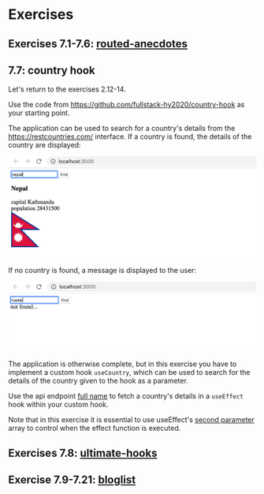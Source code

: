 # Exercises

## Exercises 7.1-7.6: [routed-anecdotes](https://github.com/jokerinya/fsopen-part7/tree/main/routed-anecdotes)

## 7.7: country hook

Let's return to the exercises 2.12-14.

Use the code from https://github.com/fullstack-hy2020/country-hook as your starting point.

The application can be used to search for a country's details from the https://restcountries.com/ interface. If a country is found, the details of the country are displayed:

![Country](./readmeimg/69ea.png)

If no country is found, a message is displayed to the user:

![No country](./readmeimg/70ea.png)

The application is otherwise complete, but in this exercise you have to implement a custom hook `useCountry`, which can be used to search for the details of the country given to the hook as a parameter.

Use the api endpoint [full name](https://restcountries.com/#api-endpoints-v3-full-name) to fetch a country's details in a `useEffect` hook within your custom hook.

Note that in this exercise it is essential to use useEffect's [second parameter](https://reactjs.org/docs/hooks-reference.html#conditionally-firing-an-effect) array to control when the effect function is executed.

## Exercises 7.8: [ultimate-hooks](https://github.com/jokerinya/fsopen-part7/tree/main/ultimate-hooks)

## Exercise 7.9-7.21: [bloglist](https://github.com/jokerinya/fsopen-part7/tree/main/bloglist)
